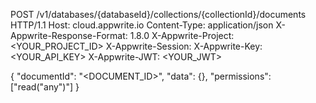 POST /v1/databases/{databaseId}/collections/{collectionId}/documents HTTP/1.1
Host: cloud.appwrite.io
Content-Type: application/json
X-Appwrite-Response-Format: 1.8.0
X-Appwrite-Project: <YOUR_PROJECT_ID>
X-Appwrite-Session: 
X-Appwrite-Key: <YOUR_API_KEY>
X-Appwrite-JWT: <YOUR_JWT>

{
  "documentId": "<DOCUMENT_ID>",
  "data": {},
  "permissions": ["read(\"any\")"]
}
